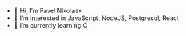 - 👋 Hi, I’m Pavel Nikolaev
- 👀 I’m interested in JavaScript, NodeJS, Postgresql, React
- 🌱 I’m currently learning C
